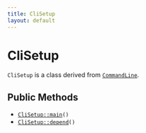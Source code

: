 ```yaml
---
title: CliSetup
layout: default
---
```


# CliSetup

<code>CliSetup</code> is a class derived from <code><a href="CommandLine">CommandLine</a></code>.

## Public Methods

* <code><a href="CliSetup%3A%3Amain">CliSetup::main</a>()</code>
* <code><a href="CliSetup%3A%3Adepend">CliSetup::depend</a>()</code>

